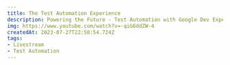 ```yaml
---
title: The Test Automation Experience
description: Powering the Future - Test Automation with Google Dev Expert Ramona Schwering
img: https://www.youtube.com/watch?v=-qiG6ddZW-4
createdAt: 2023-07-27T22:50:54.724Z
tags:
- Livestream
- Test Automation
---
```

